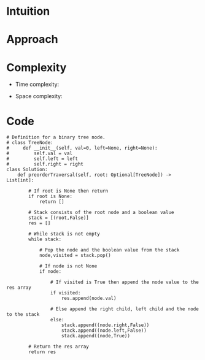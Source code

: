 # Intuition

<!-- Describe your first thoughts on how to solve this problem. -->

# Approach

<!-- Describe your approach to solving the problem. -->

# Complexity

- Time complexity:
<!-- Add your time complexity here, e.g. $$O(n)$$ -->

- Space complexity:
<!-- Add your space complexity here, e.g. $$O(n)$$ -->

# Code

```
# Definition for a binary tree node.
# class TreeNode:
#     def __init__(self, val=0, left=None, right=None):
#         self.val = val
#         self.left = left
#         self.right = right
class Solution:
    def preorderTraversal(self, root: Optional[TreeNode]) -> List[int]:

        # If root is None then return
        if root is None:
            return []

        # Stack consists of the root node and a boolean value
        stack = [(root,False)]
        res = []

        # While stack is not empty
        while stack:

            # Pop the node and the boolean value from the stack
            node,visited = stack.pop()

            # If node is not None
            if node:

                # If visited is True then append the node value to the res array
                if visited:
                    res.append(node.val)

                # Else append the right child, left child and the node to the stack
                else:
                    stack.append((node.right,False))
                    stack.append((node.left,False))
                    stack.append((node,True))

        # Return the res array
        return res
```
